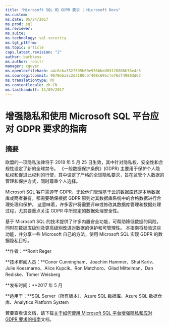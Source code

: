```yaml
---
title: "Microsoft SQL 和 GDPR 要求 | Microsoft Docs"
ms.custom: 
ms.date: 05/24/2017
ms.prod: sql
ms.reviewer: 
ms.suite: 
ms.technology: sql-security
ms.tgt_pltfrm: 
ms.topic: article
caps.latest.revision: "2"
author: barbkess
ms.author: ronitr
manager: cguyer
ms.openlocfilehash: a4c6cba332f595b60e936bbdd03128860b76e4c5
ms.sourcegitcommit: 9678eba3c2d3100cef408c69bcfe76df49803d63
ms.translationtype: MT
ms.contentlocale: zh-CN
ms.lasthandoff: 11/09/2017
---
```

# <a name="guide-to-enhancing-privacy-and-addressing-gdpr-requirements-with-the-microsoft-sql-platform"></a>增强隐私和使用 Microsoft SQL 平台应对 GDPR 要求的指南


## <a name="summary"></a>摘要
欧盟的一项隐私法律将于 2018 年 5 月 25 日生效，其中针对隐私权、安全性和合规性设定了新的全球禁令。 《一般数据保护条例》(GDPR) 主要用于保护个人隐私权和促进此权利的行使，其中设定了严格的全球隐私要求，旨在监管个人数据的管理和保护方式，同时尊重个人选择。 

Microsoft SQL 客户需遵守 GDPR，无论他们管理基于云的数据库还是本地数据库或两者兼有，都需要确保根据 GDPR 原则对其数据库系统中的合格数据进行合理处理和保护。 这意味着，许多客户将需要评审或修改其数据库管理和数据处理过程，尤其要重点关注 GDPR 中所规定的数据处理安全性。

基于 Microsoft SQL 的技术提供了许多内置安全功能，可帮助降低数据的风险，同时在数据库级别及更高级别改进对数据的保护和可管理性。 本指南将检验这些功能，并分享一些 Microsoft 自己的方法，使用 Microsoft SQL 实现 GDPR 的数据隐私目标。
   
  
**作者：**Ronit Reger

**技术审阅人员：**Conor Cunningham、Joachim Hammer、Shai Kariv、Julie Koesmarno、Alice Kupcik、Ron Matchoro、Gilad Mittelman、Dan Rediske、Tomer Weisberg 
  
**发布时间：**2017 年 5 月  
  
**适用于：**SQL Server（所有版本）、Azure SQL 数据库、Azure SQL 数据仓库、Analytics Platform System 
  
若要查看该文档，请下载[关于如何使用 Microsoft SQL 平台增强隐私和应对 GDPR 要求的指南](http://download.microsoft.com/download/4/9/4/4948194B-A613-49ED-90A5-5144313549AB/microsoft-sql-and-the-gdpr.pdf)文档。   
